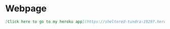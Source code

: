 # Webpage
```markdown
[Click here to go to my heroku app](https://sheltered-tundra-19297.herokuapp.com/)
```
